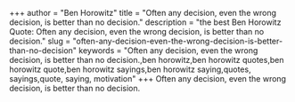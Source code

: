 +++
author = "Ben Horowitz"
title = "Often any decision, even the wrong decision, is better than no decision."
description = "the best Ben Horowitz Quote: Often any decision, even the wrong decision, is better than no decision."
slug = "often-any-decision-even-the-wrong-decision-is-better-than-no-decision"
keywords = "Often any decision, even the wrong decision, is better than no decision.,ben horowitz,ben horowitz quotes,ben horowitz quote,ben horowitz sayings,ben horowitz saying,quotes, sayings,quote, saying, motivation"
+++
Often any decision, even the wrong decision, is better than no decision.
